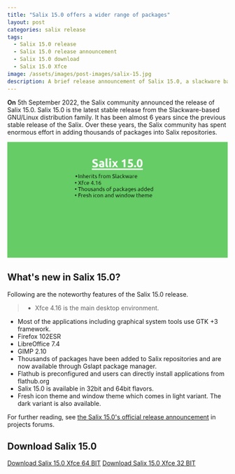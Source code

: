 ```yaml
---
title: "Salix 15.0 offers a wider range of packages"
layout: post
categories: salix release
tags:
  - Salix 15.0 release
  - Salix 15.0 release announcement
  - Salix 15.0 download
  - Salix 15.0 Xfce
image: /assets/images/post-images/salix-15.jpg
description: A brief release announcement of Salix 15.0, a slackware based user friendly GNU/Linux distribution. This release offers a wider range of packages.
---
```


**On** 5th September 2022, the Salix community announced the release of Salix 15.0. Salix 15.0 is the latest stable release from the Slackware-based GNU/Linux distribution family. It has been almost 6 years since the previous stable release of the Salix. Over these years, the Salix community has spent enormous effort in adding thousands of packages into Salix repositories.

![Salix 15.0 featured image](/assets/images/post-images/salix-15.jpg)

## What's new in Salix 15.0?

Following are the noteworthy features of the Salix 15.0 release.

> - Xfce 4.16 is the main desktop environment.
- Most of the applications including graphical system tools use GTK +3 framework.
- Firefox 102ESR
- LibreOffice 7.4
- GIMP 2.10
- Thousands of packages have been added to Salix repositories and are now available through Gslapt package manager.
- Flathub is preconfigured and users can directly install applications from flathub.org
- Salix 15.0 is available in 32bit and 64bit flavors.
- Fresh icon theme and window theme which comes in light variant. The dark variant is also available.

For further reading, see [the Salix 15.0's official release announcement](https://forum.salixos.org/viewtopic.php?f=17&t=8409) in projects forums.

## Download Salix 15.0

<a class="download" href="https://downloads.sourceforge.net/project/salix/15.0/salix64-xfce-15.0.iso">Download Salix 15.0 Xfce 64 BIT</a>
<a class="download" href="https://downloads.sourceforge.net/project/salix/15.0/salix-xfce-15.0.iso">Download Salix 15.0 Xfce 32 BIT</a>
